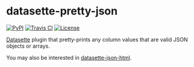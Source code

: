 # datasette-pretty-json

[![PyPI](https://img.shields.io/pypi/v/datasette-pretty-json.svg)](https://pypi.org/project/datasette-pretty-json/)
[![Travis CI](https://travis-ci.com/simonw/datasette-pretty-json.svg?branch=master)](https://travis-ci.com/simonw/datasette-pretty-json)
[![License](https://img.shields.io/badge/license-Apache%202.0-blue.svg)](https://github.com/simonw/datasette-pretty-json/blob/master/LICENSE)

[Datasette](https://github.com/simonw/datasette) plugin that pretty-prints any column values that are valid JSON objects or arrays.

You may also be interested in [datasette-json-html](https://github.com/simonw/datasette-json-html).
